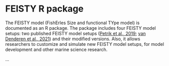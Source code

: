 # FEISTY R package

The FEISTY model (FishErIes Size and functional TYpe model) is documented as an R package. The package includes four FEISTY model setups: two published FEISTY model setups ([Petrik et al., 2019](https://doi.org/10.1016/j.pocean.2019.102124); [van Denderen et al., 2021](https://doi.org/10.1111/geb.13348)) and their modified versions. Also, it allows researchers to customize and simulate new FEISTY model setups, for model development and other marine science research.

...
